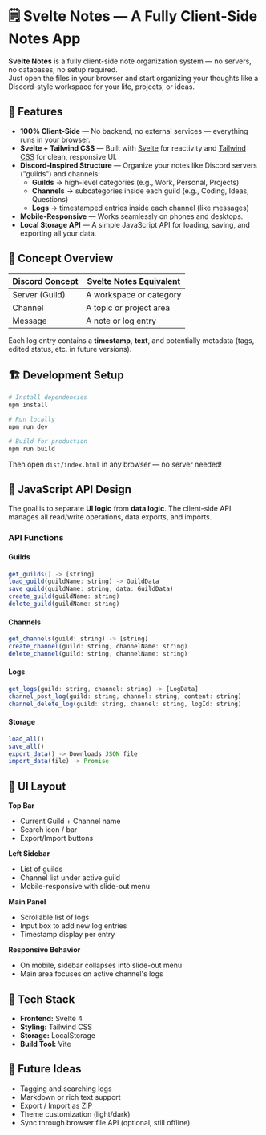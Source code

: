 # 🗒️ Svelte Notes — A Fully Client-Side Notes App

**Svelte Notes** is a fully client-side note organization system — no servers, no databases, no setup required.  
Just open the files in your browser and start organizing your thoughts like a Discord-style workspace for your life, projects, or ideas.

## 🚀 Features

- **100% Client-Side** — No backend, no external services — everything runs in your browser.
- **Svelte + Tailwind CSS** — Built with [Svelte](https://svelte.dev) for reactivity and [Tailwind CSS](https://tailwindcss.com) for clean, responsive UI.
- **Discord-Inspired Structure** — Organize your notes like Discord servers ("guilds") and channels:
  - **Guilds** → high-level categories (e.g., Work, Personal, Projects)
  - **Channels** → subcategories inside each guild (e.g., Coding, Ideas, Questions)
  - **Logs** → timestamped entries inside each channel (like messages)
- **Mobile-Responsive** — Works seamlessly on phones and desktops.
- **Local Storage API** — A simple JavaScript API for loading, saving, and exporting all your data.

## 🧠 Concept Overview

| Discord Concept | Svelte Notes Equivalent |
| --------------- | ----------------------- |
| Server (Guild)  | A workspace or category |
| Channel         | A topic or project area |
| Message         | A note or log entry     |

Each log entry contains a **timestamp**, **text**, and potentially metadata (tags, edited status, etc. in future versions).

## 🏗️ Development Setup

```bash
# Install dependencies
npm install

# Run locally
npm run dev

# Build for production
npm run build
```

Then open `dist/index.html` in any browser — no server needed!

## 🧩 JavaScript API Design

The goal is to separate **UI logic** from **data logic**.
The client-side API manages all read/write operations, data exports, and imports.

### API Functions

#### Guilds
```js
get_guilds() -> [string]
load_guild(guildName: string) -> GuildData
save_guild(guildName: string, data: GuildData)
create_guild(guildName: string)
delete_guild(guildName: string)
```

#### Channels
```js
get_channels(guild: string) -> [string]
create_channel(guild: string, channelName: string)
delete_channel(guild: string, channelName: string)
```

#### Logs
```js
get_logs(guild: string, channel: string) -> [LogData]
channel_post_log(guild: string, channel: string, content: string)
channel_delete_log(guild: string, channel: string, logId: string)
```

#### Storage
```js
load_all()
save_all()
export_data() -> Downloads JSON file
import_data(file) -> Promise
```

## 🧱 UI Layout

**Top Bar**
- Current Guild + Channel name
- Search icon / bar
- Export/Import buttons

**Left Sidebar**
- List of guilds
- Channel list under active guild
- Mobile-responsive with slide-out menu

**Main Panel**
- Scrollable list of logs
- Input box to add new log entries
- Timestamp display per entry

**Responsive Behavior**
- On mobile, sidebar collapses into slide-out menu
- Main area focuses on active channel's logs

## 🔧 Tech Stack

* **Frontend:** Svelte 4
* **Styling:** Tailwind CSS
* **Storage:** LocalStorage
* **Build Tool:** Vite

## 🧪 Future Ideas

* Tagging and searching logs
* Markdown or rich text support
* Export / Import as ZIP
* Theme customization (light/dark)
* Sync through browser file API (optional, still offline)

